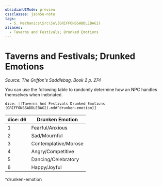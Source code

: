 ```yaml
---
obsidianUIMode: preview
cssclasses: json5e-note
tags:
  - 5. Mechanics\Src\5e\(GRIFFONSSADDLEBAG2)
aliases:
  - Taverns and Festivals; Drunked Emotions
---
```

# Taverns and Festivals; Drunked Emotions
*Source: The Griffon's Saddlebag, Book 2 p. 274* 

You can use the following table to randomly determine how an NPC handles themselves when inebriated.

`dice: [[Taverns And Festivals Drunked Emotions (GRIFFONSSADDLEBAG2).md#^drunken-emotion]]`

| dice: d6 | Drunken Emotion |
|----------|-----------------|
| 1 | Fearful/Anxious |
| 2 | Sad/Mournful |
| 3 | Contemplative/Morose |
| 4 | Angry/Competitive |
| 5 | Dancing/Celebratory |
| 6 | Happy/Joyful |
^drunken-emotion
